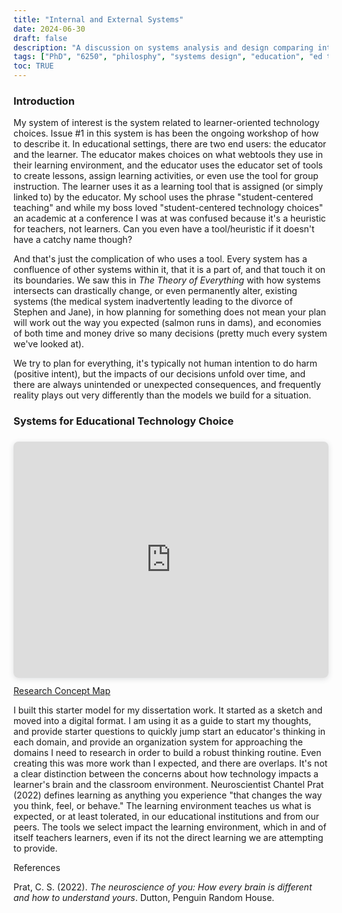 ```yaml
---
title: "Internal and External Systems"
date: 2024-06-30
draft: false
description: "A discussion on systems analysis and design comparing internal cognitive systems, external educational systems, and media from UNT LTEC6250."
tags: ["PhD", "6250", "philosphy", "systems design", "education", "ed tech"]
toc: TRUE
---
```

### Introduction
My system of interest is the system related to learner-oriented technology choices. Issue #1 in this system is has been the ongoing workshop of how to describe it. In educational settings, there are two end users: the educator and the learner. The educator makes choices on what webtools they use in their learning environment, and the educator uses the educator set of tools to create lessons, assign learning activities, or even use the tool for group instruction. The learner uses it as a learning tool that is assigned (or simply linked to) by the educator. My school uses the phrase "student-centered teaching" and while my boss loved "student-centered technology choices" an academic at a conference I was at was confused because it's a heuristic for teachers, not learners. Can you even have a tool/heuristic if it doesn't have a catchy name though? 

And that's just the complication of who uses a tool. Every system has a confluence of other systems within it, that it is a part of, and that touch it on its boundaries. We saw this in *The Theory of Everything* with how systems intersects can drastically change, or even permanently alter, existing systems (the medical system inadvertently leading to the divorce of Stephen and Jane), in how planning for something does not mean your plan will work out the way you expected (salmon runs in dams), and economies of both time and money drive so many decisions (pretty much every system we've looked at). 

We try to plan for everything, it's typically not human intention to do harm (positive intent), but the impacts of our decisions unfold over time, and there are always unintended or unexpected consequences, and frequently reality plays out very differently than the models we build for a situation.

### Systems for Educational Technology Choice

<div style="position: relative; width: 100%; height: 0; padding-top: 75.0000%;
 padding-bottom: 0; box-shadow: 0 2px 8px 0 rgba(63,69,81,0.16); margin-top: 1.6em; margin-bottom: 0.9em; overflow: hidden;
 border-radius: 8px; will-change: transform;">
  <iframe loading="lazy" style="position: absolute; width: 100%; height: 100%; top: 0; left: 0; border: none; padding: 0;margin: 0;"
    src="https:&#x2F;&#x2F;www.canva.com&#x2F;design&#x2F;DAF7MadgM2M&#x2F;c_D4yck4xZMWezmUouT79g&#x2F;view?embed" allowfullscreen="allowfullscreen" allow="fullscreen">
  </iframe>
</div>
<a href="https:&#x2F;&#x2F;www.canva.com&#x2F;design&#x2F;DAF7MadgM2M&#x2F;c_D4yck4xZMWezmUouT79g&#x2F;view?utm_content=DAF7MadgM2M&amp;utm_campaign=designshare&amp;utm_medium=embeds&amp;utm_source=link" target="_blank" rel="noopener">Research Concept Map</a> 

I built this starter model for my dissertation work. It started as a sketch and moved into a digital format. I am using it as a guide to start my thoughts, and provide starter questions to quickly jump start an educator's thinking in each domain, and provide an organization system for approaching the domains I need to research in order to build a robust thinking routine. Even creating this was more work than I expected, and there are overlaps. It's not a clear distinction between the concerns about how technology impacts a learner's brain and the classroom environment. Neuroscientist Chantel Prat (2022) defines learning as anything you experience "that changes the way you think, feel, or behave." The learning environment teaches us what is expected, or at least tolerated, in our educational institutions and from our peers. The tools we select impact the learning environment, which in and of itself teachers learners, even if its not the direct learning we are attempting to provide. 

References

Prat, C. S. (2022). _The neuroscience of you: How every brain is different and how to understand yours_. Dutton, Penguin Random House.

